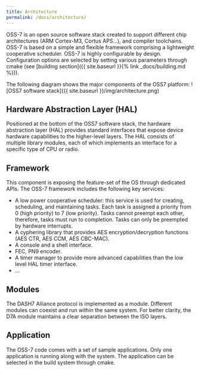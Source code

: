 ```yaml
---
title: Architecture
permalink: /docs/architecture/
---
```


OSS-7 is an open source software stack created to support different chip architectures (ARM Cortex-M3, Cortus APS...), and compiler toolchains.
OSS-7 is based on a simple and flexible framework comprising a lightweight cooperative scheduler.
OSS-7 is highly configurable by design. Configuration options are selected by setting various parameters through cmake (see [building section]({{ site.baseurl }}{% link _docs/building.md %})).

The following diagram shows the major components of the OSS7 platform:
![OSS7 software stack]({{ site.baseurl }}/img/architecture.png)

## Hardware Abstraction Layer (HAL)
Positioned at the bottom of the OSS7 software stack, the hardware abstraction layer (HAL) provides standard interfaces that expose device hardware capabilities to the higher-level layers.
The HAL consists of multiple library modules, each of which implements an interface for a specific type of CPU or radio.

## Framework
This component is exposing the feature-set of the OS through dedicated APIs. The OSS-7 framework includes the following key services:

- A low power cooperative scheduler: this service is used for creating, scheduling, and maintaining tasks. Each task is assigned a priority from 0 (high priority) to 7 (low priority). Tasks cannot preempt each other, therefore, tasks must run to completion. Tasks can only be preempted by hardware interrupts.
- A cyphering library that provides AES encryption/decryption functions (AES CTR, AES CCM, AES CBC-MAC).
- A console and a shell interface.
- FEC, PN9 encoder.
- A timer manager to provide more advanced capabilities than the low level HAL timer interface.
- ...

## Modules
The DASH7 Alliance protocol is implemented as a module. Different modules can coexist and run within the same system.
For better clarity, the D7A module maintains a clear separation between the ISO layers.

## Application
The OSS-7 code comes with a set of sample applications. Only one application is running along with the system. The application can be selected in the build system through cmake.
